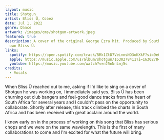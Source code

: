 ```yaml
---
layout: music
title: Shotgun
artist: Bliss Ü, Cobez
date: Jul 1, 2022
genre: Dance
artwork: /images/cms/shotgun-artwork.jpeg
featured: true
description: A cover of the original George Ezra hit. Produced by South Africa's
  own Bliss Ü.
links:
  spotify: https://open.spotify.com/track/5Rk1ZtD7VeivnsNO3oKXkF?si=9e0e2fb96f7248fa
  apple: https://music.apple.com/us/album/shotgun/1630278411?i=1630278414
  youtube: https://music.youtube.com/watch?v=n25nNnLnj5s
credits:
  - Vocals
---
```

When Bliss Ü reached out to me, asking if I'd like to sing on a cover of Shotgun he was working on, I immediately said yes. Bliss Ü has been churning out club bangers and feel-good dance tracks from the heart of South Africa for several years and I couldn't pass on the opportunity to collaborate. Shortly after release, this track climbed the charts in South Africa and has been received with great acclaim around the world.

I knew early on in the process of working on this song that Bliss has serious chops and we were on the same wavelength. This is the first of many collaborations to come and I'm excited for what the future will bring.